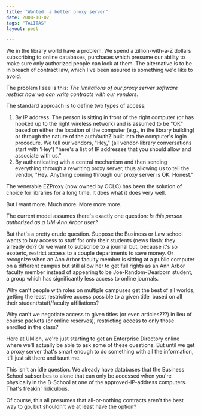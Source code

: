 ```yaml
---
title: "Wanted: a better proxy server"
date: 2008-10-02
tags: "TALITAS"
layout: post

---
```


We in the library world have a problem. We spend a zillion-with-a-Z dollars subscribing to online databases, purchases which presume our ability to make sure only authorized people can look at them. The alternative is to be in breach of contract law, which I've been assured is something we'd like to avoid.

The problem I see is this: <em>The limitations of our proxy server software restrict how we can write contracts with our vendors</em>.

The standard approach is to define two types of access:
<ol>
	<li>By IP address. The person is sitting in front of the right computer (or has hooked up to the right wireless network) and is assumed to be "OK" based on either the location of the computer (e.g., in the library building) or through the nature of the auth/authZ built into the computer's login procedure. We tell our vendors, "Hey," (all vendor-library conversations start with 'Hey') "here's a list of IP addresses that you should allow and associate with us."</li>
	<li>By authenticating with a central mechanism and then sending everything through a rewriting proxy server, thus allowing us to tell the vendor, "Hey. Anything coming through our proxy server is OK. Honest."</li>
</ol>
The venerable EZProxy (now owned by OCLC) has been the solution of choice for libraries for a long time. It does what it does very well.

But I want more. Much more. More more more.

The current model assumes there's exactly one question: <em>Is this person authorized as a UM-Ann Arbor user?</em>

But that's a pretty crude question. Suppose the Business or Law school wants to buy access to stuff for only their students (news flash: they already do)? Or we want to subscribe to a journal but, because it's so esoteric, restrict access to a couple departments to save money. Or recognize when an Ann Arbor faculty member is sitting at a public computer on a different campus but still allow her to get full rights as an Ann Arbor faculty member instead of appearing to be Joe-Random-Dearborn student, a group which has significantly less access to online journals.

Why can't people with roles on multiple campuses get the best of all worlds, getting the least restrictive access possible to a given title  based on all their student/staff/faculty affiliations?

Why can't we negotiate access to given titles (or even articles???) in lieu of course packets (or online reserves), restricting access to only those enrolled in the class?

Here at UMich, we're just starting to get an Enterprise Directory online where we'll actually be able to ask some of these questions. But until we get a proxy server that's smart enough to do something with all the information, it'll just sit there and taunt me.

This isn't an idle question. We already have databases that the Business School subscribes to alone that can only be accessed when you're physically in the B-School at one of the approved-IP-address computers. That's freakin' ridiculous.

Of course, this all presumes that all-or-nothing contracts aren't the best way to go, but shouldn't we at least have the option?
